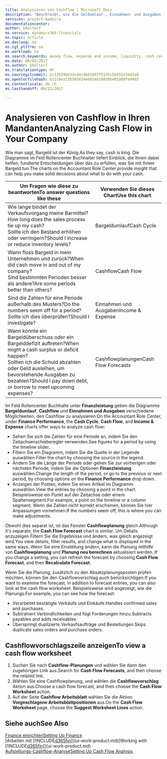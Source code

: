 ```yaml
---
title: Analysieren von Cashflow | Microsoft Docs
description: "Beschreibt, wie die Geldumlauf-, Einnahmen- und Ausgaben-, Cash Flow- und Cashflow-Prognosediagramme verwendet werden, um vergangene und künftige Bargeldbewegungen im Unternehmen zu analysieren."
services: project-madeira
documentationcenter: 
author: bholtorf
ms.service: dynamics365-financials
ms.topic: article
ms.devlang: na
ms.tgt_pltfrm: na
ms.workload: na
ms.search.keywords: money flow, expense and income, liquidity, cash receipts minus cash payments, Cartera
ms.date: 06/02/2017
ms.author: bholtorf
ms.translationtype: HT
ms.sourcegitcommit: 2c13559bb3dc44cdb61697f5135c5b931e34d2a8
ms.openlocfilehash: b11c6ea21b507024e6024b180205e02a60fe9465
ms.contentlocale: de-ch
ms.lasthandoff: 09/22/2017

---
```

# <a name="analyzing-cash-flow-in-your-company"></a><span data-ttu-id="0917e-103">Analysieren von Cashflow in Ihren Mandanten</span><span class="sxs-lookup"><span data-stu-id="0917e-103">Analyzing Cash Flow in Your Company</span></span>
<span data-ttu-id="0917e-104">Wie man sagt, Bargeld ist der König.</span><span class="sxs-lookup"><span data-stu-id="0917e-104">As they say, cash is king.</span></span> <span data-ttu-id="0917e-105">Die Diagramme im Feld Rollencenter Buchhalter liefert Einblick, die Ihnen dabei helfen, fundierte Entscheidungen über das zu erfüllen, was Sie mit Ihrem Bargeld tun.</span><span class="sxs-lookup"><span data-stu-id="0917e-105">The charts on the Accountant Role Center provide insight that can help you make solid decisions about what to do with your cash.</span></span>  

| <span data-ttu-id="0917e-106">Um Fragen wie diese zu beantworten</span><span class="sxs-lookup"><span data-stu-id="0917e-106">To answer questions like these</span></span> | <span data-ttu-id="0917e-107">Verwenden Sie dieses Chart</span><span class="sxs-lookup"><span data-stu-id="0917e-107">Use this chart</span></span> |
| --- | --- |
| <span data-ttu-id="0917e-108">Wie lange bindet der Verkaufsvorgang meine Barmittel?</span><span class="sxs-lookup"><span data-stu-id="0917e-108">How long does the sales process tie up my cash?</span></span></br> <span data-ttu-id="0917e-109">Sollte ich den Bestand erhöhen oder verringern?</span><span class="sxs-lookup"><span data-stu-id="0917e-109">Should I increase or reduce inventory levels?</span></span> |<span data-ttu-id="0917e-110">Bargeldumlauf</span><span class="sxs-lookup"><span data-stu-id="0917e-110">Cash Cycle</span></span> |
| <span data-ttu-id="0917e-111">Wann floss Bargeld in mein Unternehmen und zurück?</span><span class="sxs-lookup"><span data-stu-id="0917e-111">When did cash move in and out of my company?</span></span></br> <span data-ttu-id="0917e-112">Sind bestimmten Perioden besser als andere?</span><span class="sxs-lookup"><span data-stu-id="0917e-112">Are some periods better than others?</span></span> |<span data-ttu-id="0917e-113">Cashflow</span><span class="sxs-lookup"><span data-stu-id="0917e-113">Cash Flow</span></span> |
| <span data-ttu-id="0917e-114">Sind die Zahlen für eine Periode außerhalb des Musters?</span><span class="sxs-lookup"><span data-stu-id="0917e-114">Do the numbers seem off for a period?</span></span></br> <span data-ttu-id="0917e-115">Sollte ich dies überprüfen?</span><span class="sxs-lookup"><span data-stu-id="0917e-115">Should I investigate?</span></span> |<span data-ttu-id="0917e-116">Einnahmen und Ausgaben</span><span class="sxs-lookup"><span data-stu-id="0917e-116">Income & Expense</span></span> |
| <span data-ttu-id="0917e-117">Wann könnte ein Bargeldüberschuss oder ein Bargelddefizit auftreten?</span><span class="sxs-lookup"><span data-stu-id="0917e-117">When might a cash surplus or deficit happen?</span></span></br> <span data-ttu-id="0917e-118">Sollten ich die Schuld abzahlen oder Geld ausleihen, um bevorstehende Ausgaben zu bezahlen?</span><span class="sxs-lookup"><span data-stu-id="0917e-118">Should I pay down debt, or borrow to meet upcoming expenses?</span></span> |<span data-ttu-id="0917e-119">Cashflowplanungen</span><span class="sxs-lookup"><span data-stu-id="0917e-119">Cash Flow Forecasts</span></span> |

<span data-ttu-id="0917e-120">Im Feld Rollencenter Buchhalte unter **Finanzleistung** geben die Diagramme **Bargeldumlauf**, **Cashflow** und **Einnahmen und Ausgaben** verschiedene Möglichkeiten, den Cashflow zu analysieren:</span><span class="sxs-lookup"><span data-stu-id="0917e-120">On the Accountant Role Center, under **Finance Performance**, the **Cash Cycle**, **Cash Flow**, and **Income & Expense** charts offer ways to analyze cash flow:</span></span>  

* <span data-ttu-id="0917e-121">Sehen Sie sich die Zahlen für eine Periode an, indem Sie den Zeitachsenschieberegler verwenden.</span><span class="sxs-lookup"><span data-stu-id="0917e-121">See figures for a period by using the timeline slider.</span></span>  
* <span data-ttu-id="0917e-122">Filtern Sie ein Diagramm, indem Sie die Quelle in der Legende auswählen.</span><span class="sxs-lookup"><span data-stu-id="0917e-122">Filter the chart by choosing the source in the legend.</span></span>  
* <span data-ttu-id="0917e-123">Ändern Sie die Länge der Periode oder gehen Sie zur vorherigen oder nächsten Periode, indem Sie die Optionen  **Finanzleistung** auswählen.</span><span class="sxs-lookup"><span data-stu-id="0917e-123">Change the length of the period, or go to the previous or next period, by choosing options on the **Finance Performance** drop down.</span></span>  
* <span data-ttu-id="0917e-124">Anzeigen der Posten, indem Sie einen Artikel im Diagramm auswählen.</span><span class="sxs-lookup"><span data-stu-id="0917e-124">View the entries by choosing a point in the chart.</span></span> <span data-ttu-id="0917e-125">Beispielsweise ein Punkt auf der Zeitachse oder einem Spaltensegment.</span><span class="sxs-lookup"><span data-stu-id="0917e-125">For example, a point on the timeline or a column segment.</span></span> <span data-ttu-id="0917e-126">Wenn die Zahlen nicht korrekt erscheinen, können Sie hier Anpassungen vornehmen.</span><span class="sxs-lookup"><span data-stu-id="0917e-126">If the numbers seem off, this is where you can make adjustments.</span></span>  

<span data-ttu-id="0917e-127">Obwohl dies separat ist, ist das Fenster **Cashflowplanung** gleich.</span><span class="sxs-lookup"><span data-stu-id="0917e-127">Although it's separate, the **Cash Flow Forecast** chart is similar.</span></span> <span data-ttu-id="0917e-128">Um Details anzuzeigen Filtern Sie die Ergebnisse und ändern, was gleich angezeigt wird.</span><span class="sxs-lookup"><span data-stu-id="0917e-128">You view details, filter results, and change what is displayed in the same ways.</span></span> <span data-ttu-id="0917e-129">Wenn Sie eine Einstellung ändern, kann die Planung mithilfe von **Cashflowplanung** und **Planung neu berechnen** aktualisiert werden..</span><span class="sxs-lookup"><span data-stu-id="0917e-129">If you change a setting, you can refresh the forecast by choosing **Cash Flow Forecast**, and then **Recalculate Forecast**.</span></span>

<span data-ttu-id="0917e-130">Wenn Sie die Planung, zusätzlich zu den Absatzplanungsposten prüfen möchten, können Sie den Cashflowvorschlag auch berücksichtigen.</span><span class="sxs-lookup"><span data-stu-id="0917e-130">If you want to examine the forecast, in addition to forecast entries, you can also look at the cash flow worksheet.</span></span> <span data-ttu-id="0917e-131">Beispielsweise wird angezeigt, wie die Planungs:</span><span class="sxs-lookup"><span data-stu-id="0917e-131">For example, you can see how the forecast:</span></span>

* <span data-ttu-id="0917e-132">Verarbeitet bestätigte Verkäufe und Einkäufe.</span><span class="sxs-lookup"><span data-stu-id="0917e-132">Handles confirmed sales and purchases.</span></span>  
* <span data-ttu-id="0917e-133">Subtrahiert Verbindlichkeiten und fügt Forderungen hinzu.</span><span class="sxs-lookup"><span data-stu-id="0917e-133">Subtracts payables and adds receivables.</span></span>  
* <span data-ttu-id="0917e-134">Überspringt duplizierte Verkaufsaufträge und Bestellungen.</span><span class="sxs-lookup"><span data-stu-id="0917e-134">Skips duplicate sales orders and purchase orders.</span></span>  

## <a name="to-view-a-cash-flow-worksheet"></a><span data-ttu-id="0917e-135">Cashflowvorschlagszeile anzeigen</span><span class="sxs-lookup"><span data-stu-id="0917e-135">To view a cash flow worksheet</span></span>
1. <span data-ttu-id="0917e-136">Suchen Sie nach **Cashflow-Planungen** und wählen Sie dann den zugehörigen Link aus.</span><span class="sxs-lookup"><span data-stu-id="0917e-136">Search for **Cash Flow Forecasts**, and then choose the related link.</span></span>  
2. <span data-ttu-id="0917e-137">Wählen Sie eine Cashflowplanung, und wählen die **Cashflowvorschlag** Aktion aus.</span><span class="sxs-lookup"><span data-stu-id="0917e-137">Choose a cash flow forecast, and then choose the **Cash Flow Worksheet** action.</span></span>  
3. <span data-ttu-id="0917e-138">Auf der Seite **Cashflow Arbeitsblatt** wählen Sie die Aktion **Vorgeschlagene Arbeitsblattpositionen** aus.</span><span class="sxs-lookup"><span data-stu-id="0917e-138">On the **Cash Flow Worksheet** page, choose the **Suggest Worksheet Lines** action.</span></span>  

## <a name="see-also"></a><span data-ttu-id="0917e-139">Siehe auch</span><span class="sxs-lookup"><span data-stu-id="0917e-139">See Also</span></span>
[<span data-ttu-id="0917e-140">Finance einrichten</span><span class="sxs-lookup"><span data-stu-id="0917e-140">Setting Up Finance</span></span>](finance-setup-finance.md)  
<span data-ttu-id="0917e-141">[Arbeiten mit [!INCLUDE[d365fin](includes/d365fin_md.md)]](ui-work-product.md)</span><span class="sxs-lookup"><span data-stu-id="0917e-141">[Working with [!INCLUDE[d365fin](includes/d365fin_md.md)]](ui-work-product.md)</span></span>  
[<span data-ttu-id="0917e-142">Aufstellungs-Cashflow-Analyse</span><span class="sxs-lookup"><span data-stu-id="0917e-142">Setting Up Cash Flow Analysis</span></span>](finance-setup-cash-flow-analyses.md)  

